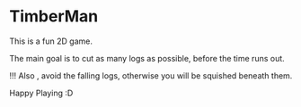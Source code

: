 # TimberMan
This is a fun 2D game. 

The main goal is to cut as many logs as possible, before the time runs out.

!!! Also , avoid the falling logs, otherwise you will be squished beneath them.

Happy Playing :D
